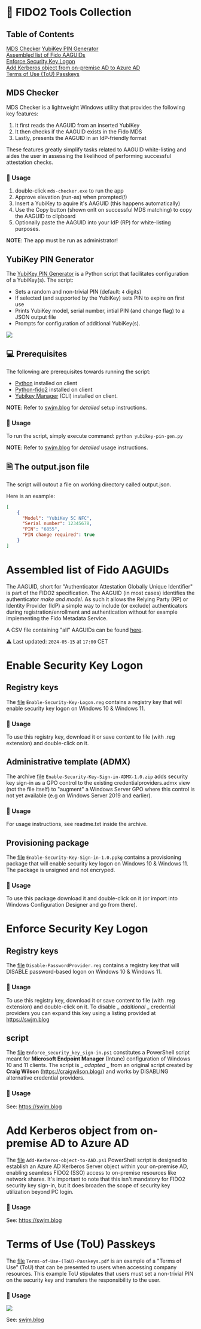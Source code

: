 # 🧰 FIDO2 Tools Collection

## Table of Contents
[MDS Checker](#mds-checker) 
[YubiKey PIN Generator](#yubikey-pin-generator)  
[Assembled list of Fido AAGUIDs ](#assembled-list-of-fido-aaguids)  
[Enforce Security Key Logon](#enforce-security-key-logon)  
[Add Kerberos object from on-premise AD to Azure AD](#add-kerberos-object-from-on-premise-ad-to-azure-ad)  
[Terms of Use (ToU) Passkeys](#terms-of-use-tou-passkeys)  


## MDS Checker
MDS Checker is a lightweight Windows utility that provides the following key features:

1. It first reads the AAGUID from an inserted YubiKey
2. It then checks if the AAGUID exists in the Fido MDS
3. Lastly, presents the AAGUID in an IdP-friendly format

These features greatly simplify tasks related to AAGUID white-listing and aides the user in assessing the likelihood of performing successful attestation checks.

### 📖 Usage
1. double-click ```mds-checker.exe``` to run the app
2. Approve elevation (run-as) when prompted(!)
3. Insert a YubiKey to aquire it's AAGUID (this happens automatically)
4. Use the Copy button (shown onlt on successful MDS matching) to copy the AAGUID to clipboard
5. Optionally paste the AAGUID into your IdP (RP) for white-listing purposes.

**NOTE**: The app must be run as administrator!


## YubiKey PIN Generator
The [YubiKey PIN Generator](/yubikey-pin-gen.py) is a Python script that facilitates configuration of a YubiKey(s). The script:

- Sets a random and non-trivial PIN (default: ```4``` digits)
- If selected (and supported by the YubiKey) sets PIN to expire on first use
- Prints YubiKey model, serial number, intial PIN (and change flag) to a JSON output file
- Prompts for configuration of additional YubiKey(s).
  
![](/images/yubikey-pin-gen.gif)

## 💻 Prerequisites
The following are prerequisites towards running the script:

- [Python](https://www.python.org/downloads/) installed on client
- [Python-fido2](https://github.com/Yubico/python-fido2) installed on client
- [Yubikey Manager](https://github.com/Yubico/yubikey-manager) (CLI) installed on client. 

**NOTE**: Refer to [swjm.blog](https://swjm.blog) for _detailed_ setup instructions.

### 📖 Usage
To run the script, simply execute command: `python yubikey-pin-gen.py`

**NOTE**: Refer to [swjm.blog](https://swjm.blog) for _detailed_ usage instructions.

## 🗎 The output.json file
The script will outout a file on working directory called output.json. 

Here is an example: 

```json
[
    {
      "Model": "YubiKey 5C NFC",
      "Serial number": 12345678,
      "PIN": "6855",
      "PIN change required": true
    }
]
```

# Assembled list of Fido AAGUIDs 
The AAGUID, short for "Authenticator Attestation Globally Unique Identifier" is part of the FIDO2 specification. The AAGUID (in most cases) identifies the authenticator _make and model_. As such it allows the Relying Party (RP) or Identity Provider (IdP) a simple way to include (or exclude) authenticators during registration/enrollment and authentication without for example implementing the Fido Metadata Service. 

A CSV file containing "all" AAGUIDs can be found [here](https://github.com/JMarkstrom/fido/blob/main/FIDO2-AAGUIDs.csv).

⚠️ Last updated: ```2024-05-15``` at ```17:00``` CET 

# Enable Security Key Logon

## Registry keys
The [file](https://github.com/JMarkstrom/fido/blob/main/Enable-Security-Key-Logon.reg) `Enable-Security-Key-Logon.reg` contains a registry key that will enable security key logon on Windows 10 & Windows 11.

### 📖 Usage
To use this registry key, download it or save content to file (with .reg extension) and double-click on it.

## Administrative template (ADMX)
The archive [file](https://github.com/JMarkstrom/fido/blob/main/Enable-Security-Key-Sign-in-ADMX-1.0.zip) `Enable-Security-Key-Sign-in-ADMX-1.0.zip` adds security key sign-in as a GPO control to the existing credentialproviders.admx view (not the file itself) to "augment" a Windows Server GPO where this control is not yet available (e.g on Windows Server 2019 and earlier).

### 📖 Usage
For usage instructions, see readme.txt inside the archive.

## Provisioning package
The [file](https://github.com/JMarkstrom/fido/raw/main/Enable-Security-Key-Sign-in-1.0.ppkg) `Enable-Security-Key-Sign-in-1.0.ppkg` contains a provisioning package that will enable security key logon on Windows 10 & Windows 11. The package is unsigned and not encryped.

### 📖 Usage
To use this package download it and double-click on it (or import into Windows Configuration Designer and go from there).

# Enforce Security Key Logon

## Registry keys
The [file](https://github.com/JMarkstrom/fido/blob/main/Disable-PasswordProvider.reg) `Disable-PasswordProvider.reg` contains a registry key that will DISABLE password-based logon on Windows 10 & Windows 11.

### 📖 Usage
To use this registry key, download it or save content to file (with .reg extension) and double-click on it.
To disable _ _additional_ _ credential providers you can expand this key using a listing provided at https://swjm.blog

## script
The [file](https://github.com/JMarkstrom/fido/blob/main/Enforce_security_key_sign-in.ps1) `Enforce_security_key_sign-in.ps1` constitutes a PowerShell script meant for **Microsoft Endpoint Manager** (Intune) configuration of Windows 10 and 11 clients. The script is _ _adapted_ _ from an original script created by **Craig Wilson** (https://craigwilson.blog/) and works by DISABLING alternative credential providers.

### 📖 Usage
See: https://swjm.blog


# Add Kerberos object from on-premise AD to Azure AD           
The [file](https://github.com/JMarkstrom/fido/blob/main/Add-Kerberos-object-to-AAD.ps1) `Add-Kerberos-object-to-AAD.ps1` PowerShell script is designed to establish an Azure AD Kerberos Server object within your on-premise AD, enabling seamless FIDO2 (SSO) access to on-premise resources like network shares. It's important to note that this isn't mandatory for FIDO2 security key sign-in, but it does broaden the scope of security key utilization beyond PC login.

### 📖 Usage
See: https://swjm.blog

# Terms of Use (ToU) Passkeys
The [file](https://github.com/JMarkstrom/fido/blob/main/Terms-of-Use-(ToU)-Passkeys.pdf) `Terms-of-Use-(ToU)-Passkeys.pdf` is an example of a "Terms of Use" (ToU) that can be presented to users when accessing company resources. This example ToU stipulates that users must set a non-trivial PIN on the security key and transfers the responsibility to the user. 

### 📖 Usage

![](/images/ToU.gif)

See: [swjm.blog](https://swjm.blog/implementing-a-fido2-terms-of-use-tou-for-microsoft-entra-637dcb5ca142)

